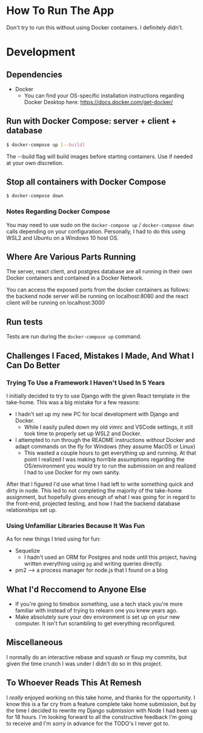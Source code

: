 # How To Run The App

Don't try to run this without using Docker containers. I definitely didn't.

# Development

## Dependencies

- Docker
    - You can find your OS-specific installation instructions regarding Docker Desktop here: https://docs.docker.com/get-docker/

## Run with Docker Compose: server + client + database

```bash
$ docker-compose up [--build]
```

The --build flag will build images before starting containers. Use if needed at your own discretion.

## Stop all containers with Docker Compose

```bash
$ docker-compose down
```

### Notes Regarding Docker Compose

You may need to use sudo on the `docker-compose up` / `docker-compose down` calls depending on your configuration.
Personally, I had to do this using WSL2 and Ubuntu on a Windows 10 host OS.

## Where Are Various Parts Running
The server, react client, and postgres database are all running in their own Docker containers and contained in a Docker Network.

You can access the exposed ports from the docker containers as follows: the backend node server will be running on localhost:8080 and the react client will be running on localhost:3000


## Run tests

Tests are run during the `docker-compose up` command.

## Challenges I Faced, Mistakes I Made, And What I Can Do Better

### Trying To Use a Framework I Haven't Used In 5 Years

I initially decided to try to use Django with the given React template in the take-home.
This was a big mistake for a few reasons:
- I hadn't set up my new PC for local development with Django and Docker.
    - While I easily pulled down my old vimrc and VSCode settings, it still took time to properly set up WSL2 and Docker.
- I attempted to run through the README instructions _without_ Docker and adapt commands on the fly for Windows (they assume MacOS or Linux)
    - This wasted a couple hours to get everything up and running. At that point I realized I was making horrible assumptions regarding the OS/environment you would try to run the submission on and realized I had to use Docker for my own sanity.

After that I figured I'd use what time I had left to write something quick and dirty in node. This led to not completing the majority of the take-home assignment, but hopefully gives enough of what I was going for in regard to the front-end, projected testing, and how I had the backend database relationships set up.

### Using Unfamiliar Libraries Because It Was Fun

As for new things I tried using for fun:
- Sequelize
    - I hadn't used an ORM for Postgres and node until this project, having written everything using `pg` and writing queries directly.
- pm2 --> a process manager for node.js that I found on a blog

## What I'd Reccomend to Anyone Else

- If you're going to timebox something, use a tech stack you're more familiar with instead of trying to relearn one you knew years ago. 
- Make absolutely sure your dev environment is set up on your new computer. It isn't fun scrambling to get everything reconfigured.

## Miscellaneous

I normally do an interactive rebase and squash or fixup my commits, but given the time crunch I was under I didn't do so in this project.

## To Whoever Reads This At Remesh

I _really_ enjoyed working on this take home, and thanks for the opportunity. I know this is a far cry from a feature complete take home submission, but by the time I decided to rewrite my Django submission with Node I had been up for 18 hours. I'm looking forward to all the constructive feedback I'm going to receive and I'm sorry in advance for the TODO's I never got to. 